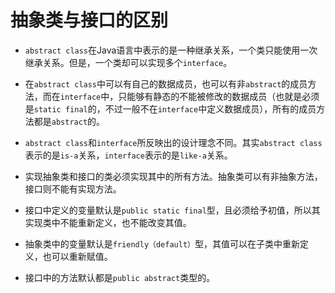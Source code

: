 # 抽象类与接口的区别

- `abstract class`在Java语言中表示的是一种继承关系，一个类只能使用一次继承关系。但是，一个类却可以实现多个`interface`。

- 在`abstract class`中可以有自己的数据成员，也可以有非`abstract`的成员方法，而在`interface`中，只能够有静态的不能被修改的数据成员（也就是必须是`static final`的，不过一般不在`interface`中定义数据成员），所有的成员方法都是`abstract`的。

- `abstract class`和`interface`所反映出的设计理念不同。其实`abstract class`表示的是`is-a`关系，`interface`表示的是`like-a`关系。

- 实现抽象类和接口的类必须实现其中的所有方法。抽象类可以有非抽象方法，接口则不能有实现方法。

- 接口中定义的变量默认是`public static final`型，且必须给予初值，所以其实现类中不能重新定义，也不能改变其值。

- 抽象类中的变量默认是`friendly（default）`型，其值可以在子类中重新定义，也可以重新赋值。

- 接口中的方法默认都是`public abstract`类型的。